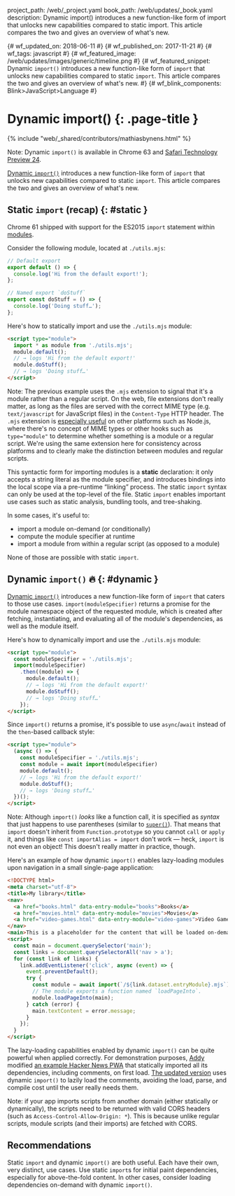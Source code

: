 project_path: /web/_project.yaml
book_path: /web/updates/_book.yaml
description: Dynamic import() introduces a new function-like form of import that unlocks new capabilities compared to static import. This article compares the two and gives an overview of what's new.

{# wf_updated_on: 2018-06-11 #}
{# wf_published_on: 2017-11-21 #}
{# wf_tags: javascript #}
{# wf_featured_image: /web/updates/images/generic/timeline.png #}
{# wf_featured_snippet: Dynamic `import()` introduces a new function-like form of `import` that unlocks new capabilities compared to static `import`. This article compares the two and gives an overview of what's new. #}
{# wf_blink_components: Blink>JavaScript>Language #}

# Dynamic import() {: .page-title }

{% include "web/_shared/contributors/mathiasbynens.html" %}

Note: Dynamic `import()` is available in Chrome 63 and [Safari Technology Preview
24](https://webkit.org/blog/7423/release-notes-for-safari-technology-preview-24/).

[Dynamic `import()`](https://github.com/tc39/proposal-dynamic-import) introduces a new
function-like form of `import` that unlocks new capabilities compared to static `import`. This
article compares the two and gives an overview of what's new.

## Static `import` (recap) {: #static }

Chrome 61 shipped with support for the ES2015 `import` statement within
[modules](https://jakearchibald.com/2017/es-modules-in-browsers/).

Consider the following module, located at `./utils.mjs`:

```js
// Default export
export default () => {
  console.log('Hi from the default export!');
};

// Named export `doStuff`
export const doStuff = () => {
  console.log('Doing stuff…');
};
```

Here's how to statically import and use the `./utils.mjs` module:

```html
<script type="module">
  import * as module from './utils.mjs';
  module.default();
  // → logs 'Hi from the default export!'
  module.doStuff();
  // → logs 'Doing stuff…'
</script>
```

Note: The previous example uses the `.mjs` extension to signal that it's a module rather than a
regular script. On the web, file extensions don't really matter, as long as the files are served
with the correct MIME type (e.g. `text/javascript` for JavaScript files) in the `Content-Type` HTTP
header. The `.mjs` extension is [especially
useful](https://github.com/nodejs/node-eps/blob/master/002-es-modules.md#32-determining-if-source-is-an-es-module)
on other platforms such as Node.js, where there's no concept of MIME types or other hooks such as
`type="module"` to determine whether something is a module or a regular script. We're using the
same extension here for consistency across platforms and to clearly make the distinction between
modules and regular scripts.

This syntactic form for importing modules is a **static** declaration: it only accepts a string
literal as the module specifier, and introduces bindings into the local scope via a pre-runtime
“linking” process. The static `import` syntax can only be used at the top-level of the file.
Static `import` enables important use cases such as static analysis, bundling tools, and
tree-shaking.

In some cases, it's useful to:

* import a module on-demand (or conditionally)
* compute the module specifier at runtime
* import a module from within a regular script (as opposed to a module)

None of those are possible with static `import`.

## Dynamic `import()` 🔥 {: #dynamic }

[Dynamic `import()`](https://github.com/tc39/proposal-dynamic-import) introduces a new
function-like form of `import` that caters to those use cases. `import(moduleSpecifier)` returns a
promise for the module namespace object of the requested module, which is created after fetching,
instantiating, and evaluating all of the module's dependencies, as well as the module itself.

Here's how to dynamically import and use the `./utils.mjs` module:

```html
<script type="module">
  const moduleSpecifier = './utils.mjs';
  import(moduleSpecifier)
    .then((module) => {
      module.default();
      // → logs 'Hi from the default export!'
      module.doStuff();
      // → logs 'Doing stuff…'
    });
</script>
```

Since `import()` returns a promise, it's possible to use `async`/`await` instead
of the `then`-based callback style:

```html
<script type="module">
  (async () => {
    const moduleSpecifier = './utils.mjs';
    const module = await import(moduleSpecifier)
    module.default();
    // → logs 'Hi from the default export!'
    module.doStuff();
    // → logs 'Doing stuff…'
  })();
</script>
```


Note: Although `import()` _looks_ like a function call, it is specified as *syntax* that just
happens to use parentheses (similar to
[`super()`](https://developer.mozilla.org/en-US/docs/Web/JavaScript/Reference/Operators/super)).
That means that `import` doesn't inherit from `Function.prototype` so you cannot `call` or `apply`
it, and things like `const importAlias = import` don't work — heck, `import` is not even an object!
This doesn't really matter in practice, though.

Here's an example of how dynamic `import()` enables lazy-loading modules upon navigation in a small
single-page application:

```html
<!DOCTYPE html>
<meta charset="utf-8">
<title>My library</title>
<nav>
  <a href="books.html" data-entry-module="books">Books</a>
  <a href="movies.html" data-entry-module="movies">Movies</a>
  <a href="video-games.html" data-entry-module="video-games">Video Games</a>
</nav>
<main>This is a placeholder for the content that will be loaded on-demand.</main>
<script>
  const main = document.querySelector('main');
  const links = document.querySelectorAll('nav > a');
  for (const link of links) {
    link.addEventListener('click', async (event) => {
      event.preventDefault();
      try {
        const module = await import(`/${link.dataset.entryModule}.mjs`);
        // The module exports a function named `loadPageInto`.
        module.loadPageInto(main);
      } catch (error) {
        main.textContent = error.message;
      }
    });
  }
</script>
```

The lazy-loading capabilities enabled by dynamic `import()` can be quite powerful when applied
correctly. For demonstration purposes, [Addy](https://twitter.com/addyosmani) modified [an example
Hacker News PWA](https://hnpwa-vanilla.firebaseapp.com/) that statically imported all its
dependencies, including comments, on first load. [The updated
version](https://dynamic-import.firebaseapp.com/) uses dynamic `import()` to lazily load the
comments, avoiding the load, parse, and compile cost until the user really needs them.

Note: if your app imports scripts from another domain (either statically or dynamically), the scripts
need to be returned with valid CORS headers (such as `Access-Control-Allow-Origin: *`). This is
because unlike regular scripts, module scripts (and their imports) are fetched with CORS.

## Recommendations

Static `import` and dynamic `import()` are both useful. Each have their own, very distinct, use
cases. Use static `import`s for initial paint dependencies, especially for above-the-fold content.
In other cases, consider loading dependencies on-demand with dynamic `import()`.

